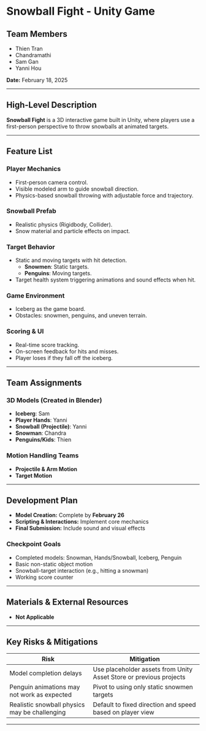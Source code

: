 # Snowball Fight - Unity Game

## Team Members
- Thien Tran
- Chandramathi
- Sam Gan
- Yanni Hou

**Date:** February 18, 2025

---

## High-Level Description
**Snowball Fight** is a 3D interactive game built in Unity, where players use a first-person perspective to throw snowballs at animated targets.

---

## Feature List

### Player Mechanics
- First-person camera control.
- Visible modeled arm to guide snowball direction.
- Physics-based snowball throwing with adjustable force and trajectory.

### Snowball Prefab
- Realistic physics (Rigidbody, Collider).
- Snow material and particle effects on impact.

### Target Behavior
- Static and moving targets with hit detection.
  - **Snowmen**: Static targets.
  - **Penguins**: Moving targets.
- Target health system triggering animations and sound effects when hit.

### Game Environment
- Iceberg as the game board.
- Obstacles: snowmen, penguins, and uneven terrain.

### Scoring & UI
- Real-time score tracking.
- On-screen feedback for hits and misses.
- Player loses if they fall off the iceberg.

---

## Team Assignments

### 3D Models (Created in Blender)
- **Iceberg**: Sam
- **Player Hands**: Yanni
- **Snowball (Projectile)**: Yanni
- **Snowman**: Chandra
- **Penguins/Kids**: Thien

### Motion Handling Teams
- **Projectile & Arm Motion**
- **Target Motion**

---

## Development Plan
- **Model Creation:** Complete by **February 26**
- **Scripting & Interactions:** Implement core mechanics
- **Final Submission:** Include sound and visual effects

### Checkpoint Goals
- Completed models: Snowman, Hands/Snowball, Iceberg, Penguin
- Basic non-static object motion
- Snowball-target interaction (e.g., hitting a snowman)
- Working score counter

---

## Materials & External Resources
- **Not Applicable**

---

## Key Risks & Mitigations

| **Risk** | **Mitigation** |
|----------|--------------|
| Model completion delays | Use placeholder assets from Unity Asset Store or previous projects |
| Penguin animations may not work as expected | Pivot to using only static snowmen targets |
| Realistic snowball physics may be challenging | Default to fixed direction and speed based on player view |

---
